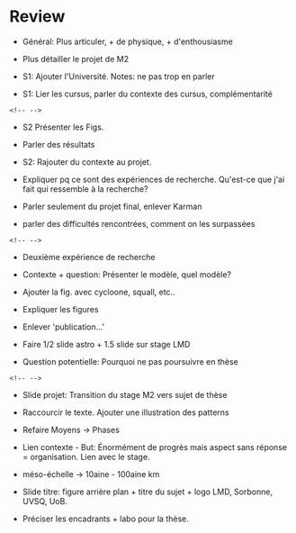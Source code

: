 Review
======

-   Général: Plus articuler, + de physique, + d'enthousiasme

-   Plus détailler le projet de M2

-   S1: Ajouter l'Université. Notes: ne pas trop en parler

-   S1: Lier les cursus, parler du contexte des cursus, complémentarité

```{=html}
<!-- -->
```
-   S2 Présenter les Figs.

-   Parler des résultats

-   S2: Rajouter du contexte au projet.

-   Expliquer pq ce sont des expériences de recherche. Qu'est-ce que
    j'ai fait qui ressemble à la recherche?

-   Parler seulement du projet final, enlever Karman

-   parler des difficultés rencontrées, comment on les surpassées

```{=html}
<!-- -->
```
-   Deuxième expérience de recherche

-   Contexte + question: Présenter le modèle, quel modèle?

-   Ajouter la fig. avec cycloone, squall, etc..

-   Expliquer les figures

-   Enlever 'publication\...'

-   Faire 1/2 slide astro + 1.5 slide sur stage LMD

-   Question potentielle: Pourquoi ne pas poursuivre en thèse

```{=html}
<!-- -->
```
-   Slide projet: Transition du stage M2 vers sujet de thèse

-   Raccourcir le texte. Ajouter une illustration des patterns

-   Refaire Moyens -\> Phases

-   Lien contexte - But: Énormément de progrès mais aspect sans réponse
    = organisation. Lien avec le stage.

-   méso-échelle -\> 10aine - 100aine km

-   Slide titre: figure arrière plan + titre du sujet + logo LMD,
    Sorbonne, UVSQ, UoB.

-   Préciser les encadrants + labo pour la thèse.

